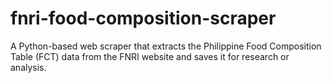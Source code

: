 # fnri-food-composition-scraper
A Python-based web scraper that extracts the Philippine Food Composition Table (FCT) data from the FNRI website and saves it for research or analysis.
